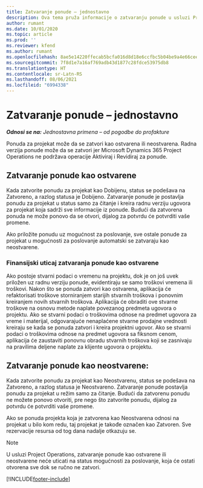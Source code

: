 ```yaml
---
title: Zatvaranje ponude – jednostavno
description: Ova tema pruža informacije o zatvaranju ponude u usluzi Project Operations.
author: rumant
ms.date: 10/01/2020
ms.topic: article
ms.prod: ''
ms.reviewer: kfend
ms.author: rumant
ms.openlocfilehash: 8ae5e14220ffecab5bcfa016d8d18e6ccfbc5b04be9a4e66cee26f8885125d31
ms.sourcegitcommit: 7f8d1e7a16af769adb43d1877c28fdce53975db8
ms.translationtype: HT
ms.contentlocale: sr-Latn-RS
ms.lasthandoff: 08/06/2021
ms.locfileid: "6994338"
---
```

# <a name="close-a-quote---lite"></a>Zatvaranje ponude – jednostavno

_**Odnosi se na:** Jednostavna primena – od pogodbe do profakture_

Ponuda za projekat može da se zatvori kao ostvarena ili neostvarena. Radna verzija ponude može da se zatvori jer Microsoft Dynamics 365 Project Operations ne podržava operacije Aktiviraj i Revidiraj za ponude.

## <a name="close-a-quote-as-won"></a>Zatvaranje ponude kao ostvarene

Kada zatvorite ponudu za projekat kao Dobijenu, status se podešava na Zatvoreno, a razlog statusa je Dobijeno. Zatvaranje ponude je postavlja ponudu za projekat u status samo za čitanje i kreira radnu verziju ugovora za projekat koja sadrži sve informacije iz ponude. Budući da zatvorena ponuda ne može ponovo da se otvori, dijalog za potvrdu će potvrditi vaše promene.

Ako priložite ponudu uz mogućnost za poslovanje, sve ostale ponude za projekat u mogućnosti za poslovanje automatski se zatvaraju kao neostvarene.

### <a name="financial-impact-of-closing-a-quote-as-won"></a>Finansijski uticaj zatvaranja ponude kao ostvarene

Ako postoje stvarni podaci o vremenu na projektu, dok je on još uvek priložen uz radnu verziju ponude, evidentiraju se samo troškovi vremena ili troškovi. Nakon što se ponuda zatvori kao ostvarena, aplikacija će refaktorisati troškove storniranjem starijih stvarnih troškova i ponovnim kreiranjem novih stvarnih troškova. Aplikacija će obraditi ove stvarne troškove na osnovu metode naplate povezanog predmeta ugovora o projektu. Ako se stvarni podaci o troškovima odnose na predmet ugovora za vreme i materijal, odgovarajuće nenaplaćene stvarne prodajne vrednosti kreiraju se kada se ponuda zatvori i kreira projektni ugovor. Ako se stvarni podaci o troškovima odnose na predmet ugovora sa fiksnom cenom, aplikacija će zaustaviti ponovnu obradu stvarnih troškova koji se zasnivaju na pravilima deljene naplate za klijente ugovora o projektu.

## <a name="closing-a-quote-as-lost"></a>Zatvaranje ponude kao neostvarene:

Kada zatvorite ponudu za projekat kao Neostvarenu, status se podešava na Zatvoreno, a razlog statusa je Neostvareno. Zatvaranje ponude postavlja ponudu za projekat u režim samo za čitanje. Budući da zatvorenu ponudu ne možete ponovo otvoriti, pre nego što zatvorite ponudu, dijalog za potvrdu će potvrditi vaše promene.

Ako se ponuda projekta koja je zatvorena kao Neostvarena odnosi na projekat u bilo kom redu, taj projekat je takođe označen kao Zatvoren. Sve rezervacije resursa od tog dana nadalje otkazuju se.

> [!NOTE]
> U usluzi Project Operations, zatvaranje ponude kao ostvarene ili neostvarene neće uticati na status mogućnosti za poslovanje, koja će ostati otvorena sve dok se ručno ne zatvori.


[!INCLUDE[footer-include](../../includes/footer-banner.md)]